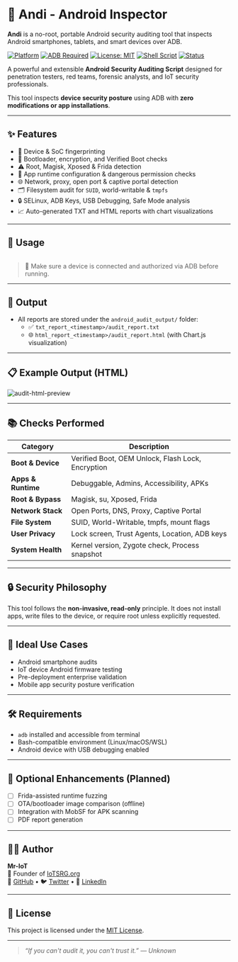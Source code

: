 # 🤖 Andi - Android Inspector 

**Andi** is a no-root, portable Android security auditing tool that inspects Android smartphones, tablets, and smart devices over ADB.

[![Platform](https://img.shields.io/badge/platform-Android-blue)](https://developer.android.com/)
[![ADB Required](https://img.shields.io/badge/ADB-Required-green)](https://developer.android.com/studio/command-line/adb)
[![License: MIT](https://img.shields.io/badge/license-MIT-blue.svg)](LICENSE)
[![Shell Script](https://img.shields.io/badge/language-Bash-lightgrey)](https://www.gnu.org/software/bash/)
[![Status](https://img.shields.io/badge/status-Production--Ready-brightgreen)]()

A powerful and extensible **Android Security Auditing Script** designed for penetration testers, red teams, forensic analysts, and IoT security professionals.

This tool inspects **device security posture** using ADB with **zero modifications or app installations**.

---

## ✨ Features

- 📱 Device & SoC fingerprinting
- 🔐 Bootloader, encryption, and Verified Boot checks
- ⚠️ Root, Magisk, Xposed & Frida detection
- 🧠 App runtime configuration & dangerous permission checks
- 🌐 Network, proxy, open port & captive portal detection
- 🗂️ Filesystem audit for `SUID`, world-writable & `tmpfs`
- 🔒 SELinux, ADB Keys, USB Debugging, Safe Mode analysis
- 📈 Auto-generated TXT and HTML reports with chart visualizations

---

## 🚀 Usage

```bash

```

> 🔌 Make sure a device is connected and authorized via ADB before running.

---

## 📂 Output

- All reports are stored under the `android_audit_output/` folder:
  - ✅ `txt_report_<timestamp>/audit_report.txt`
  - 🌐 `html_report_<timestamp>/audit_report.html` (with Chart.js visualization)

---

## 📋 Example Output (HTML)

![audit-html-preview](https://i.imgur.com/XvW7qJd.png)

---

## 📚 Checks Performed

| Category         | Description                                      |
|------------------|--------------------------------------------------|
| **Boot & Device**| Verified Boot, OEM Unlock, Flash Lock, Encryption |
| **Apps & Runtime**| Debuggable, Admins, Accessibility, APKs         |
| **Root & Bypass**| Magisk, su, Xposed, Frida                        |
| **Network Stack**| Open Ports, DNS, Proxy, Captive Portal           |
| **File System**  | SUID, World-Writable, tmpfs, mount flags         |
| **User Privacy** | Lock screen, Trust Agents, Location, ADB keys    |
| **System Health**| Kernel version, Zygote check, Process snapshot   |

---

## 🔒 Security Philosophy

This tool follows the **non-invasive, read-only** principle. It does not install apps, write files to the device, or require root unless explicitly requested.

---

## 🧠 Ideal Use Cases

- Android smartphone audits
- IoT device Android firmware testing
- Pre-deployment enterprise validation
- Mobile app security posture verification

---

## 🛠 Requirements

- `adb` installed and accessible from terminal
- Bash-compatible environment (Linux/macOS/WSL)
- Android device with USB debugging enabled

---

## 🧩 Optional Enhancements (Planned)

- [ ] Frida-assisted runtime fuzzing
- [ ] OTA/bootloader image comparison (offline)
- [ ] Integration with MobSF for APK scanning
- [ ] PDF report generation

---

## 👨‍💻 Author

**Mr-IoT**  
🔬 Founder of [IoTSRG.org](https://iotsrg.org)  
🐙 [GitHub](https://github.com/iotsrg) • 🐦 [Twitter](https://twitter.com/) • 💼 [LinkedIn](https://www.linkedin.com/)

---

## 📄 License

This project is licensed under the [MIT License](LICENSE).

---

> _“If you can't audit it, you can't trust it.” — Unknown_

